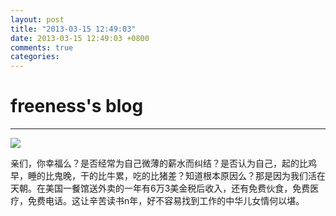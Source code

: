 ```yaml
---
layout: post
title: "2013-03-15 12:49:03"
date: 2013-03-15 12:49:03 +0800
comments: true
categories: 
---
```


# freeness's blog

----------

![](http://okqmqrbgo.bkt.clouddn.com/201303151249031.jpg)

>
亲们，你幸福么？是否经常为自己微薄的薪水而纠结？是否认为自己，起的比鸡早，睡的比鬼晚，干的比牛累，吃的比猪差？知道根本原因么？那是因为我们活在天朝。在美国一餐馆送外卖的一年有6万3美金税后收入，还有免费伙食，免费医疗，免费电话。这让辛苦读书n年，好不容易找到工作的中华儿女情何以堪。